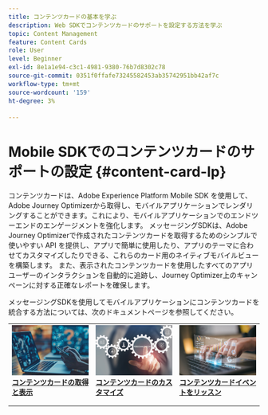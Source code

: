 ```yaml
---
title: コンテンツカードの基本を学ぶ
description: Web SDKでコンテンツカードのサポートを設定する方法を学ぶ
topic: Content Management
feature: Content Cards
role: User
level: Beginner
exl-id: 8e1a1e94-c3c1-4981-9380-76b7d8302c78
source-git-commit: 0351f0ffafe73245582453ab35742951bb42af7c
workflow-type: tm+mt
source-wordcount: '159'
ht-degree: 3%

---
```


# Mobile SDKでのコンテンツカードのサポートの設定 {#content-card-lp}

コンテンツカードは、Adobe Experience Platform Mobile SDK を使用して、Adobe Journey Optimizerから取得し、モバイルアプリケーションでレンダリングすることができます。これにより、モバイルアプリケーションでのエンドツーエンドのエンゲージメントを強化します。 メッセージングSDKは、Adobe Journey Optimizerで作成されたコンテンツカードを取得するためのシンプルで使いやすい API を提供し、アプリで簡単に使用したり、アプリのテーマに合わせてカスタマイズしたりできる、これらのカード用のネイティブモバイルビューを構築します。 また、表示されたコンテンツカードを使用したすべてのアプリユーザーのインタラクションを自動的に追跡し、Journey Optimizer上のキャンペーンに対する正確なレポートを確保します。

メッセージングSDKを使用してモバイルアプリケーションにコンテンツカードを統合する方法については、次のドキュメントページを参照してください。


<table style="table-layout:fixed"><tr style="border: 0;">
<td>
<a href="https://developer.adobe.com/client-sdks/edge/adobe-journey-optimizer/content-card-ui/iOS/tutorial/displaying-content-cards/">
<img alt="取得" src="assets/do-not-localize/fetch.jpeg">
</a>
<div><a href="https://developer.adobe.com/client-sdks/edge/adobe-journey-optimizer/content-card-ui/iOS/tutorial/displaying-content-cards/"><strong> コンテンツカードの取得と表示 </strong>
</div>
<p>
</td>
<td>
<a href="https://developer.adobe.com/client-sdks/edge/adobe-journey-optimizer/content-card-ui/iOS/tutorial/customizing-content-card-templates/">
<img alt="Customize" src="assets/do-not-localize/customize.jpeg">
</a>
<div>
<a href="https://developer.adobe.com/client-sdks/edge/adobe-journey-optimizer/content-card-ui/iOS/tutorial/customizing-content-card-templates/"><strong> コンテンツカードのカスタマイズ </strong></a>
</div>
<p></td>
<td>
<a href="https://developer.adobe.com/client-sdks/edge/adobe-journey-optimizer/content-card-ui/iOS/tutorial/listening-content-card-events/">
<img alt="聞く" src="assets/do-not-localize/listen.jpeg">
</a>
<div>
<a href="https://developer.adobe.com/client-sdks/edge/adobe-journey-optimizer/content-card-ui/iOS/tutorial/listening-content-card-events/"><strong> コンテンツカードイベントをリッスン </strong></a>
</div>
<p>
</td>
</tr></table>
